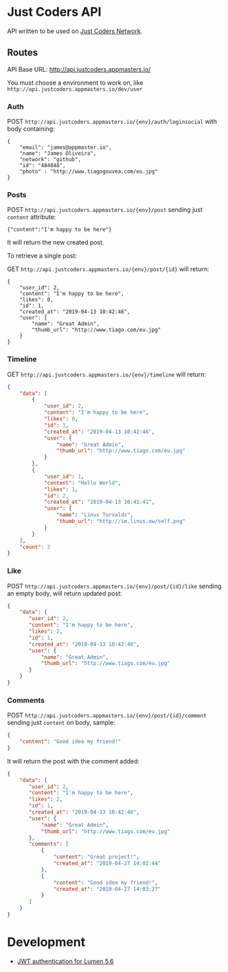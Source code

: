 # Just Coders API

API written to be used on [Just Coders Network](https://github.com/app-masters-academy/just-coders-network/).  


## Routes

API Base URL: http://api.justcoders.appmasters.io/

You must choose a environment to work on, like `http://api.justcoders.appmasters.io/dev/user` 

### Auth

POST `http://api.justcoders.appmasters.io/{env}/auth/loginsocial` with body containing:

``` 
{
	"email": "james@appmaster.io", 
	"name": "James Oliveira",
	"network": "github",
	"id": "484848",
	"photo" : "http://www.tiagogouvea.com/eu.jpg"
}
```

### Posts 

POST `http://api.justcoders.appmasters.io/{env}/post` sending just `content` attribute: 
```
{"content":"I'm happy to be here"} 
```

It will return the new created post. 

To retrieve a single post:

GET `http://api.justcoders.appmasters.io/{env}/post/{id}` will return: 
```
{
    "user_id": 2,
    "content": "I'm happy to be here",
    "likes": 0,
    "id": 1,
    "created_at": "2019-04-13 10:42:46",
    "user": {
        "name": "Great Admin",
        "thumb_url": "http://www.tiago.com/eu.jpg"
    }
} 
```

### Timeline

GET `http://api.justcoders.appmasters.io/{env}/timeline` will return: 
```json
{
    "data": [
        {
            "user_id": 2,
            "content": "I'm happy to be here",
            "likes": 0,
            "id": 1,
            "created_at": "2019-04-13 10:42:46",
            "user": {
                "name": "Great Admin",
                "thumb_url": "http://www.tiago.com/eu.jpg"
            }
        },
        {
            "user_id": 1,
            "content": "Hello World",
            "likes": 1,
            "id": 2,
            "created_at": "2019-04-13 10:41:41",
            "user": {
                "name": "Linus Torvalds",
                "thumb_url": "http://im.linus.ow/self.png"
            }
        }
    ],
    "count": 2
}
```


### Like

POST `http://api.justcoders.appmasters.io/{env}/post/{id}/like` sending an empty body, will return updated post: 
```json
{
    "data": {
       "user_id": 2,
       "content": "I'm happy to be here",
       "likes": 2,
       "id": 1,
       "created_at": "2019-04-13 10:42:46",
       "user": {
           "name": "Great Admin",
           "thumb_url": "http://www.tiago.com/eu.jpg"
       }
    }
}
```


### Comments

POST `http://api.justcoders.appmasters.io/{env}/post/{id}/comment` sending just `content` on body, sample:
 
```json
{
    "content": "Good idea my friend!"
}
```

It will return the post with the comment added:
```json
{
    "data": {
       "user_id": 2,
       "content": "I'm happy to be here",
       "likes": 2,
       "id": 1,
       "created_at": "2019-04-13 10:42:46",
       "user": {
           "name": "Great Admin",
           "thumb_url": "http://www.tiago.com/eu.jpg"
       },
       "comments": [
           {
               "content": "Great project!",
               "created_at": "2019-04-27 14:02:44"
           },
           {
               "content": "Good idea my friend!",
               "created_at": "2019-04-27 14:03:27"
           }
       ]
    }
}
```


# Development

- [JWT authentication for Lumen 5.6](https://medium.com/tech-tajawal/jwt-authentication-for-lumen-5-6-2376fd38d454)
